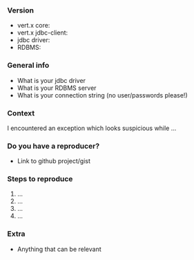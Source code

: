 ### Version

* vert.x core:
* vert.x jdbc-client:
* jdbc driver:
* RDBMS:

### General info

* What is your jdbc driver
* What is your RDBMS server
* What is your connection string (no user/passwords please!)

### Context

I encountered an exception which looks suspicious while ...

### Do you have a reproducer?

* Link to github project/gist

### Steps to reproduce

1. ...
2. ...
3. ...
4. ...

### Extra

* Anything that can be relevant
